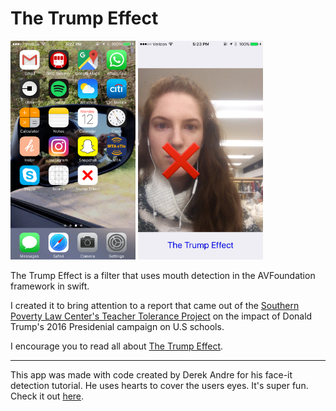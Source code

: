 # The Trump Effect 

<img src="pic2.PNG" width="200" height="350"/>                         <img src="pic1.png" width="200" height="350"/>




The Trump Effect is a filter that uses mouth detection in the AVFoundation framework in swift. 

I created it to bring attention to a report that came out of the [Southern Poverty Law Center's Teacher Tolerance Project](https://www.splcenter.org/20161128/trump-effect-impact-2016-presidential-election-our-nations-schools) on the impact of Donald Trump's 2016 Presidenial campaign on U.S schools. 

I encourage you to read all about [The Trump Effect](https://www.splcenter.org/sites/default/files/splc_the_trump_effect.pdf).

------
This app was made with code created by Derek Andre for his face-it detection tutorial. He uses hearts to cover the users eyes. It's super fun. Check it out [here](https://keyholesoftware.com/2016/05/02/apple-face-detection-api/).  
